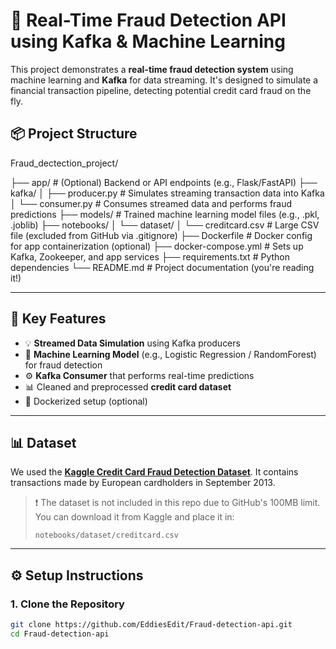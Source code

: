 # 🚨 Real-Time Fraud Detection API using Kafka & Machine Learning

This project demonstrates a **real-time fraud detection system** using machine learning and **Kafka** for data streaming. It's designed to simulate a financial transaction pipeline, detecting potential credit card fraud on the fly.

## 📦 Project Structure

Fraud_dectection_project/

├── app/                     # (Optional) Backend or API endpoints (e.g., Flask/FastAPI)
├── kafka/
│   ├── producer.py          # Simulates streaming transaction data into Kafka
│   └── consumer.py          # Consumes streamed data and performs fraud predictions
├── models/                  # Trained machine learning model files (e.g., .pkl, .joblib)
├── notebooks/
│   └── dataset/
│       └── creditcard.csv   # Large CSV file (excluded from GitHub via .gitignore)
├── Dockerfile               # Docker config for app containerization (optional)
├── docker-compose.yml       # Sets up Kafka, Zookeeper, and app services
├── requirements.txt         # Python dependencies
└── README.md                # Project documentation (you're reading it!)


---

## 🚀 Key Features

- 💡 **Streamed Data Simulation** using Kafka producers
- 🧠 **Machine Learning Model** (e.g., Logistic Regression / RandomForest) for fraud detection
- ⚙️ **Kafka Consumer** that performs real-time predictions
- 📊 Cleaned and preprocessed **credit card dataset**
- 🐳 Dockerized setup (optional)

---

## 📊 Dataset

We used the **[Kaggle Credit Card Fraud Detection Dataset](https://www.kaggle.com/datasets/mlg-ulb/creditcardfraud)**. It contains transactions made by European cardholders in September 2013.

> ❗ The dataset is not included in this repo due to GitHub's 100MB limit. You can download it from Kaggle and place it in:
>
> `notebooks/dataset/creditcard.csv`

---

## ⚙️ Setup Instructions

### 1. Clone the Repository

```bash
git clone https://github.com/EddiesEdit/Fraud-detection-api.git
cd Fraud-detection-api

